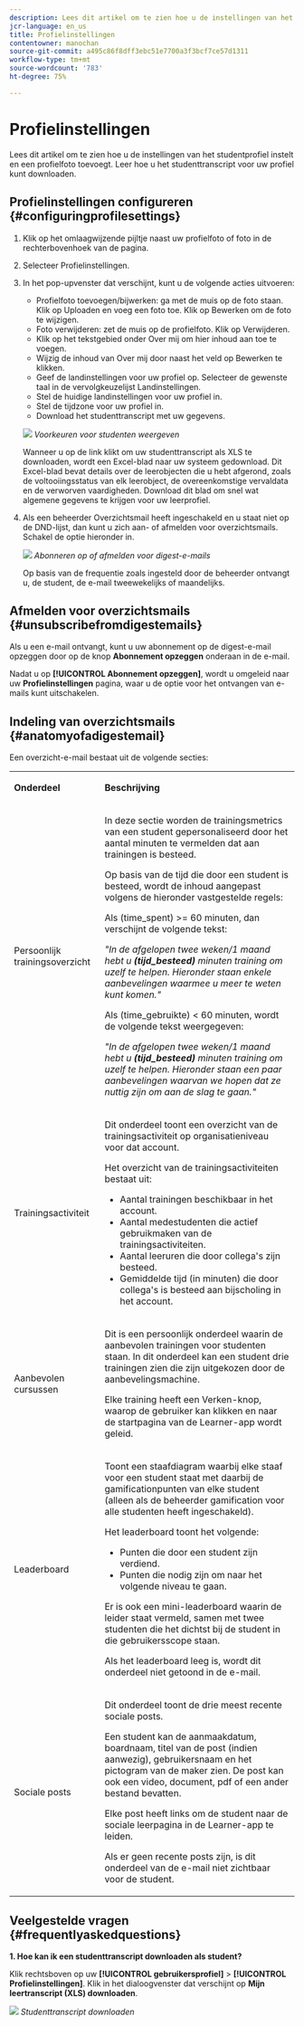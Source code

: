 ```yaml
---
description: Lees dit artikel om te zien hoe u de instellingen van het studentprofiel instelt en een profielfoto toevoegt. Leer hoe u het studenttranscript voor uw profiel kunt downloaden.
jcr-language: en_us
title: Profielinstellingen
contentowner: manochan
source-git-commit: a495c86f8dff3ebc51e7700a3f3bcf7ce57d1311
workflow-type: tm+mt
source-wordcount: '783'
ht-degree: 75%

---
```




# Profielinstellingen

Lees dit artikel om te zien hoe u de instellingen van het studentprofiel instelt en een profielfoto toevoegt. Leer hoe u het studenttranscript voor uw profiel kunt downloaden.

## Profielinstellingen configureren {#configuringprofilesettings}

1. Klik op het omlaagwijzende pijltje naast uw profielfoto of foto in de rechterbovenhoek van de pagina.
1. Selecteer Profielinstellingen.
1. In het pop-upvenster dat verschijnt, kunt u de volgende acties uitvoeren:

   * Profielfoto toevoegen/bijwerken: ga met de muis op de foto staan. Klik op Uploaden en voeg een foto toe. Klik op Bewerken om de foto te wijzigen.
   * Foto verwijderen: zet de muis op de profielfoto. Klik op Verwijderen.
   * Klik op het tekstgebied onder Over mij om hier inhoud aan toe te voegen.
   * Wijzig de inhoud van Over mij door naast het veld op Bewerken te klikken.
   * Geef de landinstellingen voor uw profiel op. Selecteer de gewenste taal in de vervolgkeuzelijst Landinstellingen.
   * Stel de huidige landinstellingen voor uw profiel in.
   * Stel de tijdzone voor uw profiel in.
   * Download het studenttranscript met uw gegevens.

   ![](assets/learner-preferences.png)
   *Voorkeuren voor studenten weergeven*

   Wanneer u op de link klikt om uw studenttranscript als XLS te downloaden, wordt een Excel-blad naar uw systeem gedownload. Dit Excel-blad bevat details over de leerobjecten die u hebt afgerond, zoals de voltooiingsstatus van elk leerobject, de overeenkomstige vervaldata en de verworven vaardigheden. Download dit blad om snel wat algemene gegevens te krijgen voor uw leerprofiel.

1. Als een beheerder Overzichtsmail heeft ingeschakeld en u staat niet op de DND-lijst, dan kunt u zich aan- of afmelden voor overzichtsmails. Schakel de optie hieronder in.

   ![](assets/digest-email-option-learner.png)
   *Abonneren op of afmelden voor digest-e-mails*

   Op basis van de frequentie zoals ingesteld door de beheerder ontvangt u, de student, de e-mail tweewekelijks of maandelijks.

## Afmelden voor overzichtsmails {#unsubscribefromdigestemails}

Als u een e-mail ontvangt, kunt u uw abonnement op de digest-e-mail opzeggen door op de knop **Abonnement opzeggen** onderaan in de e-mail.

Nadat u op **[!UICONTROL Abonnement opzeggen]**, wordt u omgeleid naar uw **Profielinstellingen** pagina, waar u de optie voor het ontvangen van e-mails kunt uitschakelen.

## Indeling van overzichtsmails {#anatomyofadigestemail}

Een overzicht-e-mail bestaat uit de volgende secties:

<table>
 <tbody>
  <tr>
   <td>
    <p><b>Onderdeel</b></p></td>
   <td>
    <p><b>Beschrijving</b></p></td>
  </tr>
  <tr>
   <td>
    <p>Persoonlijk trainingsoverzicht</p></td>
   <td>
    <p>In deze sectie worden de trainingsmetrics van een student gepersonaliseerd door het aantal minuten te vermelden dat aan trainingen is besteed.</p>
    <p>Op basis van de tijd die door een student is besteed, wordt de inhoud aangepast volgens de hieronder vastgestelde regels:</p>
    <p>Als (time_spent) &gt;= 60 minuten, dan verschijnt de volgende tekst:</p>
    <p><i>"In de afgelopen twee weken/1 maand hebt u <b>(tijd_besteed)</b> minuten training om uzelf te helpen. Hieronder staan enkele aanbevelingen waarmee u meer te weten kunt komen." </i></p>
    <p> Als (time_gebruikte) &lt; 60 minuten, wordt de volgende tekst weergegeven:</p>
    <p><i>"In de afgelopen twee weken/1 maand hebt u <b>(tijd_besteed)</b> minuten training om uzelf te helpen. Hieronder staan een paar aanbevelingen waarvan we hopen dat ze nuttig zijn om aan de slag te gaan."</i></p></td>
  </tr>
  <tr>
   <td>
    <p>Trainingsactiviteit</p></td>
   <td>
    <p>Dit onderdeel toont een overzicht van de trainingsactiviteit op organisatieniveau voor dat account.</p>
    <p>Het overzicht van de trainingsactiviteiten bestaat uit: </p>
    <ul>
     <li>Aantal trainingen beschikbaar in het account.</li>
     <li>Aantal medestudenten die actief gebruikmaken van de trainingsactiviteiten.</li>
     <li>Aantal leeruren die door collega's zijn besteed.</li>
     <li>Gemiddelde tijd (in minuten) die door collega's is besteed aan bijscholing in het account.</li>
    </ul></td>
  </tr>
  <tr>
   <td>
    <p>Aanbevolen cursussen</p></td>
   <td>
    <p>Dit is een persoonlijk onderdeel waarin de aanbevolen trainingen voor studenten staan. In dit onderdeel kan een student drie trainingen zien die zijn uitgekozen door de aanbevelingsmachine.</p>
    <p>Elke training heeft een Verken-knop, waarop de gebruiker kan klikken en naar de startpagina van de Learner-app wordt geleid.  </p></td>
  </tr>
  <tr>
   <td>
    <p>Leaderboard</p></td>
   <td>
    <p>Toont een staafdiagram waarbij elke staaf voor een student staat met daarbij de gamificationpunten van elke student (alleen als de beheerder gamification voor alle studenten heeft ingeschakeld).</p>
    <p>Het leaderboard toont het volgende:</p>
    <ul>
     <li>Punten die door een student zijn verdiend.</li>
     <li>Punten die nodig zijn om naar het volgende niveau te gaan.</li>
    </ul>
    <p>Er is ook een mini-leaderboard waarin de leider staat vermeld, samen met twee studenten die het dichtst bij de student in die gebruikersscope staan.</p>
    <p>Als het leaderboard leeg is, wordt dit onderdeel niet getoond in de e-mail.</p></td>
  </tr>
  <tr>
   <td>
    <p><a>Sociale posts</a></p></td>
   <td>
    <p>Dit onderdeel toont de drie meest recente sociale posts.</p>
    <p>Een student kan de aanmaakdatum, boardnaam, titel van de post (indien aanwezig), gebruikersnaam en het pictogram van de maker zien. De post kan ook een video, document, pdf of een ander bestand bevatten.</p>
    <p>Elke post heeft links om de student naar de sociale leerpagina in de Learner-app te leiden.</p>
    <p>Als er geen recente posts zijn, is dit onderdeel van de e-mail niet zichtbaar voor de student.</p></td>
  </tr>
 </tbody>
</table>

## Veelgestelde vragen {#frequentlyaskedquestions}

**1. Hoe kan ik een studenttranscript downloaden als student?**

Klik rechtsboven op uw **[!UICONTROL gebruikersprofiel]** > **[!UICONTROL Profielinstellingen]**. Klik in het dialoogvenster dat verschijnt op **Mijn leertranscript (XLS) downloaden**.

![](assets/dowload-lt.png)
*Studenttranscript downloaden*
